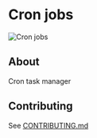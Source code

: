 # Cron jobs
![Cron jobs](/logo.png)

## About

Cron task manager

## Contributing

See [CONTRIBUTING.md](CONTRIBUTING.md)
